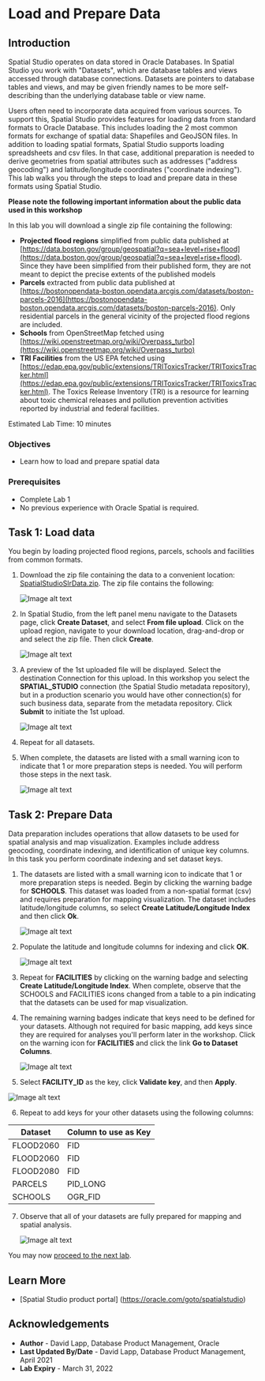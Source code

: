 # Load and Prepare Data


## Introduction

Spatial Studio operates on data stored in Oracle Databases. In Spatial Studio you work with "Datasets", which are database tables and views accessed through database connections. Datasets are pointers to database tables and views, and may be given friendly names to be more self-describing than the underlying database table or view name.  

Users often need to incorporate data acquired from various sources. To support this, Spatial Studio provides features for loading data from standard formats to Oracle Database.  This includes loading the 2 most common formats for exchange of spatial data: Shapefiles and GeoJSON files. In addition to loading spatial formats, Spatial Studio supports loading spreadsheets and csv files. In that case, additional preparation is needed to derive geometries from spatial attributes such as addresses ("address geocoding") and latitude/longitude coordinates ("coordinate indexing"). This lab walks you through the steps to load and prepare data in these formats using Spatial Studio. 

 **Please note the following important information about the public data used in this workshop**

 In this lab you will download a single zip file containing the following:

 * **Projected flood regions** simplified from public data published at [https://data.boston.gov/group/geospatial?q=sea+level+rise+flood](https://data.boston.gov/group/geospatial?q=sea+level+rise+flood). Since they have been simplified from their published form, they are not meant to depict the precise extents of the published models
 * **Parcels** extracted from public data published at [https://bostonopendata-boston.opendata.arcgis.com/datasets/boston-parcels-2016](https://bostonopendata-boston.opendata.arcgis.com/datasets/boston-parcels-2016). Only residential parcels in the general vicinity of the projected flood regions are included.
 * **Schools** from OpenStreetMap fetched using [https://wiki.openstreetmap.org/wiki/Overpass_turbo](https://wiki.openstreetmap.org/wiki/Overpass_turbo)
 * **TRI Facilities** from the US EPA fetched using [https://edap.epa.gov/public/extensions/TRIToxicsTracker/TRIToxicsTracker.html](https://edap.epa.gov/public/extensions/TRIToxicsTracker/TRIToxicsTracker.html). The Toxics Release Inventory (TRI) is a resource for learning about toxic chemical releases and pollution prevention activities reported by industrial and federal facilities. 


Estimated Lab Time: 10 minutes


### Objectives

* Learn how to load and prepare spatial data

### Prerequisites

* Complete Lab 1
* No previous experience with Oracle Spatial is required.


## Task 1: Load data

You begin by loading projected flood regions, parcels, schools and facilities from common formats. 

1. Download the zip file containing the data to a convenient location: [SpatialStudioSlrData.zip](https://objectstorage.us-ashburn-1.oraclecloud.com/p/jyHA4nclWcTaekNIdpKPq3u2gsLb00v_1mmRKDIuOEsp--D6GJWS_tMrqGmb85R2/n/c4u04/b/livelabsfiles/o/labfiles/SpatialStudioSlrData.zip). The zip file contains the following:

   ![Image alt text](images/load-data-01.png)

2. In Spatial Studio, from the left panel menu navigate to the Datasets page, click **Create Dataset**, and select **From file upload**. Click on the upload region, navigate to your download location, drag-and-drop or and select the zip file. Then click **Create**.
   
   ![Image alt text](images/load-data-02.png)



4. A preview of the 1st uploaded file will be displayed. Select the destination Connection for this upload. In this workshop you select the **SPATIAL_STUDIO** connection (the Spatial Studio metadata repository), but in a production scenario you would have other connection(s) for such business data, separate from the metadata repository. Click **Submit** to initiate the 1st upload.
   
   ![Image alt text](images/load-data-03.png)

5. Repeat for all datasets.


6. When complete, the datasets are listed with a small warning icon to indicate that 1 or more preparation steps is needed. You will perform those steps in the next task.

   ![Image alt text](images/load-data-04.png)

## Task 2: Prepare Data

Data preparation includes operations that allow datasets to be used for spatial analysis and map visualization. Examples include address geocoding, coordinate indexing, and identification of unique key columns. In this task you perform coordinate indexing and set dataset keys.

1. The datasets are listed with a small warning icon to indicate that 1 or more preparation steps is needed. Begin by clicking the warning badge for **SCHOOLS**. This dataset was loaded from a non-spatial format (csv) and requires preparation for mapping visualization. The dataset includes latitude/longitude columns, so select **Create Latitude/Longitude Index** and then click **Ok**. 
   
   ![Image alt text](images/prep-data-01.png)  

2. Populate the latitude and longitude columns for indexing and click **OK**.

   ![Image alt text](images/prep-data-02.png)  

3. Repeat for **FACILITIES** by clicking on the warning badge and selecting **Create Latitude/Longitude Index**. When complete, observe that the SCHOOLS and FACILITIES icons changed from a table to a pin indicating that the datasets can be used for map visualization. 

    
4. The remaining warning badges indicate that keys need to be defined for your datasets. Although not required for basic mapping, add keys since they are required for analyses you'll perform later in the workshop. Click on the warning icon for **FACILITIES** and click the link **Go to Dataset Columns**.

   ![Image alt text](images/prep-data-03.png)  

5.  Select **FACILITY\_ID** as the key, click **Validate key**, and then **Apply**.

   ![Image alt text](images/prep-data-04.png)  

6. Repeat to add keys for your other datasets using the following columns:
   
 | Dataset | Column to use as Key |
 | --- | --- |
 | FLOOD2060 | FID |
 | FLOOD2060 | FID |
 | FLOOD2080 |FID |
 | PARCELS | PID\_LONG |
 | SCHOOLS | OGR\_FID |

7. Observe that all of your datasets are fully prepared for mapping and spatial analysis.

   ![Image alt text](images/prep-data-05.png)  


You may now [proceed to the next lab](#next).

## Learn More
* [Spatial Studio product portal] (https://oracle.com/goto/spatialstudio)

## Acknowledgements
* **Author** - David Lapp, Database Product Management, Oracle
* **Last Updated By/Date** - David Lapp, Database Product Management, April 2021
* **Lab Expiry** - March 31, 2022
